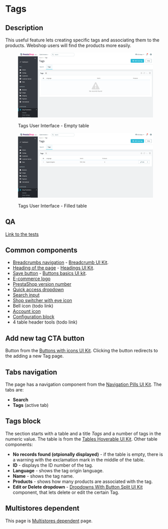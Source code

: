 # Tags

## Description

This useful feature lets creating specific tags and associating them to the products. Webshop users will find the products more easily.

<figure><img src="../../../../../../.gitbook/assets/image (148).png" alt="Tags UI"><figcaption><p>Tags User Interface - Empty table</p></figcaption></figure>

<figure><img src="../../../../../../.gitbook/assets/image (152).png" alt=""><figcaption><p>Tags User Interface - Filled table</p></figcaption></figure>

## QA

[Link to the tests](https://build.prestashop-project.org/test-scenarios/scenarios/core/functional/bo/shop-parameters/search/tags.html)

## Common components <a href="#common-components" id="common-components"></a>

* [Breadcrumbs navigation](../../../../common-components/breadcrumbs.md) - [Breadcrumb UI Kit](https://build.prestashop.com/prestashop-ui-kit/?path=/story/breadcrumb--breadcrumb).
* [Heading of the page](../../../../common-components/heading-of-the-page.md) - [Headings UI Kit](https://build.prestashop.com/prestashop-ui-kit/?path=/story/headings--headings).
* ​[Save button](../../../../common-components/save-button.md) - [Buttons basics UI kit](https://build.prestashop.com/prestashop-ui-kit/?path=/story/buttons--basics).
* [E-commerce logo](../../../../common-components/back-office-header/prestashop-logo.md)&#x20;
* [PrestaShop version number](../../../../common-components/prestashop-version-number.md)&#x20;
* [Quick access dropdown](../../../../common-components/back-office-header/quick-access-dropdown.md)&#x20;
* [Search input](../../../../common-components/search-input-field.md)
* [Shop switcher with eye icon](../../../../common-components/shop-switcher-with-eye-icon.md)
* Bell icon (todo link)
* [Account icon](../../../../common-components/account-icon.md)&#x20;
* [Configuration block](../../../../common-components/configuration-block.md)
* 4 table header tools (todo link)

## Add new tag CTA button

Button from the [Buttons with icons UI Kit](https://build.prestashop-project.org/prestashop-ui-kit/?path=/story/buttons--buttons-with-icons). Clicking the button redirects to the adding a new Tag page.

## Tabs navigation

The page has a navigation component from the [Navigation Pills UI Kit](https://build.prestashop-project.org/prestashop-ui-kit/?path=/story/navigation--navigation-pills). The tabs are:

* **Search**
* **Tags** (active tab)

## Tags block

The section starts with a table and a title _Tags_ and a number of tags in the numeric value. The table is from the [Tables Hoverable UI Kit](https://build.prestashop-project.org/prestashop-ui-kit/?path=/story/tables--hoverable). Other table components:

* **No records found (otpionally displayed)** - if the table is empty, there is a warning with the exclamation mark in the middle of the table.
* **ID** - displays the ID number of the tag.
* **Language** - shows the tag origin language.
* **Name** - shows the tag name.
* **Products** - shows how many products are associated with the tag.
* **Edit or Delete dropdown** - [Dropdowns With Button Split UI Kit](https://build.prestashop-project.org/prestashop-ui-kit/?path=/story/dropdowns--with-button-split) component, that lets delete or edit the certain Tag.

## Multistores dependent

This page is [Multistores dependent](../../../../common-components/multistores-dependent.md) page.
